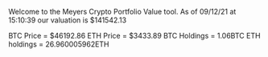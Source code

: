 Welcome to the Meyers Crypto Portfolio Value tool. 
As of 09/12/21 at 15:10:39 our valuation is $141542.13 

BTC Price = $46192.86
 ETH Price = $3433.89
BTC Holdings = 1.06BTC
 ETH holdings = 26.960005962ETH 
